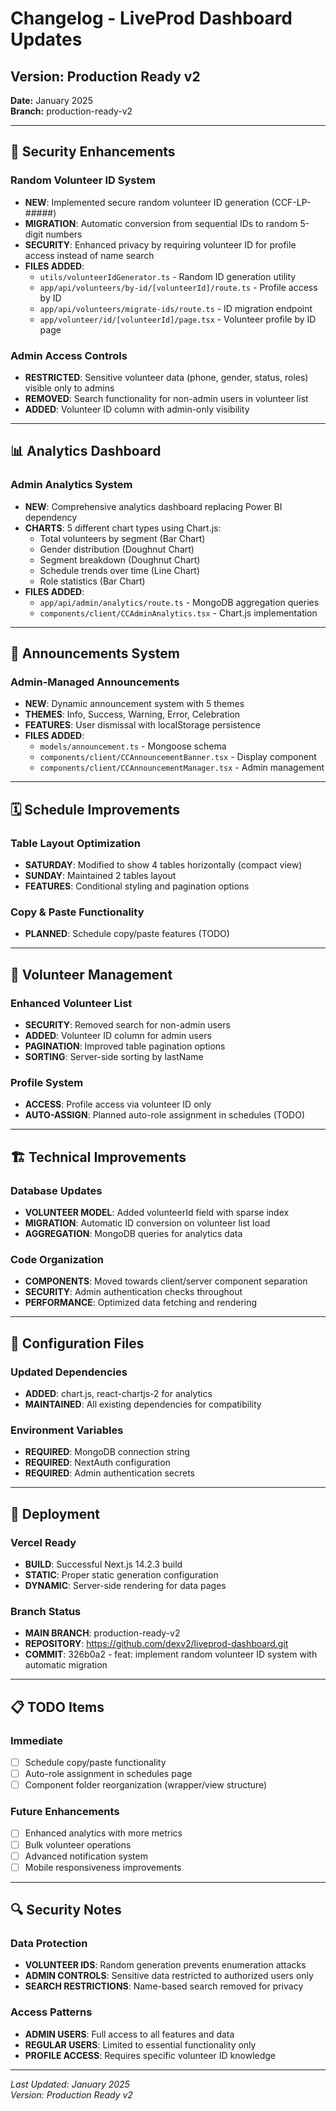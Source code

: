 # Changelog - LiveProd Dashboard Updates

## Version: Production Ready v2
**Date:** January 2025  
**Branch:** production-ready-v2

---

## 🔐 Security Enhancements

### Random Volunteer ID System
- **NEW**: Implemented secure random volunteer ID generation (CCF-LP-#####)
- **MIGRATION**: Automatic conversion from sequential IDs to random 5-digit numbers
- **SECURITY**: Enhanced privacy by requiring volunteer ID for profile access instead of name search
- **FILES ADDED**:
  - `utils/volunteerIdGenerator.ts` - Random ID generation utility
  - `app/api/volunteers/by-id/[volunteerId]/route.ts` - Profile access by ID
  - `app/api/volunteers/migrate-ids/route.ts` - ID migration endpoint
  - `app/volunteer/id/[volunteerId]/page.tsx` - Volunteer profile by ID page

### Admin Access Controls
- **RESTRICTED**: Sensitive volunteer data (phone, gender, status, roles) visible only to admins
- **REMOVED**: Search functionality for non-admin users in volunteer list
- **ADDED**: Volunteer ID column with admin-only visibility

---

## 📊 Analytics Dashboard

### Admin Analytics System
- **NEW**: Comprehensive analytics dashboard replacing Power BI dependency
- **CHARTS**: 5 different chart types using Chart.js:
  - Total volunteers by segment (Bar Chart)
  - Gender distribution (Doughnut Chart)
  - Segment breakdown (Doughnut Chart)
  - Schedule trends over time (Line Chart)
  - Role statistics (Bar Chart)
- **FILES ADDED**:
  - `app/api/admin/analytics/route.ts` - MongoDB aggregation queries
  - `components/client/CCAdminAnalytics.tsx` - Chart.js implementation

---

## 📢 Announcements System

### Admin-Managed Announcements
- **NEW**: Dynamic announcement system with 5 themes
- **THEMES**: Info, Success, Warning, Error, Celebration
- **FEATURES**: User dismissal with localStorage persistence
- **FILES ADDED**:
  - `models/announcement.ts` - Mongoose schema
  - `components/client/CCAnnouncementBanner.tsx` - Display component
  - `components/client/CCAnnouncementManager.tsx` - Admin management

---

## 🗓️ Schedule Improvements

### Table Layout Optimization
- **SATURDAY**: Modified to show 4 tables horizontally (compact view)
- **SUNDAY**: Maintained 2 tables layout
- **FEATURES**: Conditional styling and pagination options

### Copy & Paste Functionality
- **PLANNED**: Schedule copy/paste features (TODO)

---

## 👥 Volunteer Management

### Enhanced Volunteer List
- **SECURITY**: Removed search for non-admin users
- **ADDED**: Volunteer ID column for admin users
- **PAGINATION**: Improved table pagination options
- **SORTING**: Server-side sorting by lastName

### Profile System
- **ACCESS**: Profile access via volunteer ID only
- **AUTO-ASSIGN**: Planned auto-role assignment in schedules (TODO)

---

## 🏗️ Technical Improvements

### Database Updates
- **VOLUNTEER MODEL**: Added volunteerId field with sparse index
- **MIGRATION**: Automatic ID conversion on volunteer list load
- **AGGREGATION**: MongoDB queries for analytics data

### Code Organization
- **COMPONENTS**: Moved towards client/server component separation
- **SECURITY**: Admin authentication checks throughout
- **PERFORMANCE**: Optimized data fetching and rendering

---

## 🔧 Configuration Files

### Updated Dependencies
- **ADDED**: chart.js, react-chartjs-2 for analytics
- **MAINTAINED**: All existing dependencies for compatibility

### Environment Variables
- **REQUIRED**: MongoDB connection string
- **REQUIRED**: NextAuth configuration
- **REQUIRED**: Admin authentication secrets

---

## 🚀 Deployment

### Vercel Ready
- **BUILD**: Successful Next.js 14.2.3 build
- **STATIC**: Proper static generation configuration
- **DYNAMIC**: Server-side rendering for data pages

### Branch Status
- **MAIN BRANCH**: production-ready-v2
- **REPOSITORY**: https://github.com/dexv2/liveprod-dashboard.git
- **COMMIT**: 326b0a2 - feat: implement random volunteer ID system with automatic migration

---

## 📋 TODO Items

### Immediate
- [ ] Schedule copy/paste functionality
- [ ] Auto-role assignment in schedules page
- [ ] Component folder reorganization (wrapper/view structure)

### Future Enhancements
- [ ] Enhanced analytics with more metrics
- [ ] Bulk volunteer operations
- [ ] Advanced notification system
- [ ] Mobile responsiveness improvements

---

## 🔍 Security Notes

### Data Protection
- **VOLUNTEER IDS**: Random generation prevents enumeration attacks
- **ADMIN CONTROLS**: Sensitive data restricted to authorized users only
- **SEARCH RESTRICTIONS**: Name-based search removed for privacy

### Access Patterns
- **ADMIN USERS**: Full access to all features and data
- **REGULAR USERS**: Limited to essential functionality only
- **PROFILE ACCESS**: Requires specific volunteer ID knowledge

---

*Last Updated: January 2025*  
*Version: Production Ready v2*